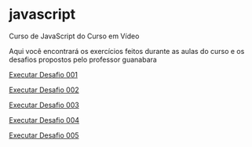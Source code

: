 # javascript
Curso de JavaScript do Curso em Vídeo

Aqui você encontrará os exercícios feitos durante as aulas do curso e os desafios propostos pelo professor guanabara

<a href="https://g4breela.github.io/javascript/desafios/d001/index.html" target="_blank"> Executar Desafio 001 </a>

<a href="https://g4breela.github.io/javascript/desafios/d002/index.html" target="_blank"> Executar Desafio 002 </a>

<a href="https://g4breela.github.io/javascript/desafios/d003/index.html" target="_blank"> Executar Desafio 003 </a>

<a href="https://g4breela.github.io/javascript/desafios/d004/index.html" target="_blank"> Executar Desafio 004 </a>

<a href="https://g4breela.github.io/javascript/desafios/d005/index.html" target="_blank"> Executar Desafio 005 </a>

